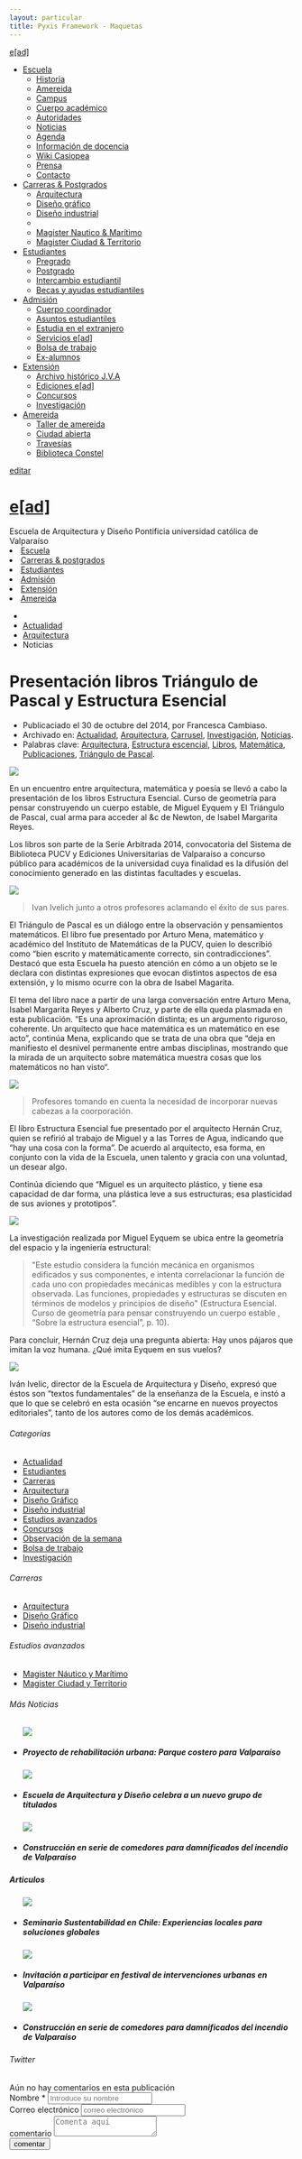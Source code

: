 ```yaml
---
layout: particular
title: Pyxis Framework - Maquetas
---
```


<!-- Menú dropdown -->
<div class="oculto-xs fondo-gris-blanco ruido relleno-sup-sm">
  <div class='pag sin-relleno borde inf-lineal-xs'>
  <div class='bloque auto margen-inf-sm en-linea izquierda cf'>
  <div class='izquierda margen-der-xs logo en-linea'>
      <span class='bloque izquierda sombra-cabecera-claro-xs relleno-der-xs rojo sans'><a class='lg ead sans' href='{{ site.baseurl }}/maquetas/home'>e[ad]</a></span>
  </div>
  <div class='izquierda relleno-sup-xs logo en-linea'>
      <!--<span class='sm sans bloque negro'>Escuela de arquitectura y diseño</span>-->
      <!--<span class='xs bloque izquierda sans negro-fundido en-linea'>Pontificia universidad católica de Valparaíso</span>-->
  </div>
  </div>
      <ul class="nav nav-pills margen-inf-xs en-linea margen-izq-sm izquierda">
        <li class="dropdown">
          <a href="#" data-toggle="dropdown" role="button" id="drop4" class="dropdown-toggle cond gruesa negro">Escuela<b class="caret"></b></a>
              <ul aria-labelledby="drop4" role="menu" class="dropdown-menu" id="menu1">
                <li role="presentation"><a href="#" tabindex="-1" role="menuitem">Historia</a></li>
                <li role="presentation"><a href="#" tabindex="-1" role="menuitem">Amereida</a></li>
                <li role="presentation"><a href="#" tabindex="-1" role="menuitem">Campus</a></li>
                <li role="presentation"><a href="#" tabindex="-1" role="menuitem">Cuerpo académico</a></li>
                <li role="presentation"><a href="#" tabindex="-1" role="menuitem">Autoridades</a></li>
                <li role="presentation"><a href="#" tabindex="-1" role="menuitem">Noticias</a></li>
                <li role="presentation"><a href="#" tabindex="-1" role="menuitem">Agenda</a></li>
                <li role="presentation"><a href="#" tabindex="-1" role="menuitem">Información de docencia</a></li>
                <li role="presentation"><a href="#" tabindex="-1" role="menuitem">Wiki Casiopea</a></li>
                <li role="presentation"><a href="#" tabindex="-1" role="menuitem">Prensa</a></li>
                <li role="presentation"><a href="#" tabindex="-1" role="menuitem">Contacto</a></li>
              </ul>
        </li>
        <li class="dropdown">
          <a href="#" data-toggle="dropdown" role="button" id="drop5" class="dropdown-toggle cond gruesa negro">Carreras & Postgrados<b class="caret"></b></a>
              <ul aria-labelledby="drop5" role="menu" class="dropdown-menu" id="menu2">
                <li role="presentation"><a href="{{ site.baseurl }}/maquetas/page" tabindex="-1" role="menuitem">Arquitectura</a></li>
                <li role="presentation"><a href="#" tabindex="-1" role="menuitem">Diseño gráfico</a></li>
                <li role="presentation"><a href="#" tabindex="-1" role="menuitem">Diseño industrial</a></li>
                <li class="divider" role="presentation"></li>
                <li role="presentation"><a href="#" tabindex="-1" role="menuitem">Magister Nautico & Marítimo</a></li>
                <li role="presentation"><a href="#" tabindex="-1" role="menuitem">Magister Ciudad & Territorio</a></li>
              </ul>
        </li>
        <li class="dropdown">
          <a href="#" data-toggle="dropdown" role="button" id="drop5" class="dropdown-toggle cond gruesa negro">Estudiantes<b class="caret"></b></a>
              <ul aria-labelledby="drop5" role="menu" class="dropdown-menu" id="menu3">
                <li role="presentation"><a href="#" tabindex="-1" role="menuitem">Pregrado</a></li>
                <li role="presentation"><a href="#" tabindex="-1" role="menuitem">Postgrado</a></li>
                <li role="presentation"><a href="#" tabindex="-1" role="menuitem">Intercambio estudiantil</a></li>
                <li role="presentation"><a href="#" tabindex="-1" role="menuitem">Becas y ayudas estudiantiles</a></li>
              </ul>
        </li>
        <li class="dropdown">
          <a href="#" data-toggle="dropdown" role="button" id="drop5" class="dropdown-toggle cond gruesa negro">Admisión<b class="caret"></b></a>
              <ul aria-labelledby="drop5" role="menu" class="dropdown-menu" id="menu3">
                <li role="presentation"><a href="#" tabindex="-1" role="menuitem">Cuerpo coordinador</a></li>
                <li role="presentation"><a href="#" tabindex="-1" role="menuitem">Asuntos estudiantiles</a></li>
                <li role="presentation"><a href="#" tabindex="-1" role="menuitem">Estudia en el extranjero</a></li>
                <li role="presentation"><a href="#" tabindex="-1" role="menuitem">Servicios e[ad]</a></li>
                <li role="presentation"><a href="#" tabindex="-1" role="menuitem">Bolsa de trabajo</a></li>
                <li role="presentation"><a href="#" tabindex="-1" role="menuitem">Ex-alumnos</a></li>
              </ul>
        </li>
        <li class="dropdown">
          <a href="#" data-toggle="dropdown" role="button" id="drop5" class="dropdown-toggle cond gruesa negro">Extensión<b class="caret"></b></a>
              <ul aria-labelledby="drop5" role="menu" class="dropdown-menu" id="menu3">
                <li role="presentation"><a href="#" tabindex="-1" role="menuitem">Archivo histórico J.V.A</a></li>
                <li role="presentation"><a href="#" tabindex="-1" role="menuitem">Ediciones e[ad]</a></li>
                <li role="presentation"><a href="#" tabindex="-1" role="menuitem">Concursos</a></li>
                <li role="presentation"><a href="#" tabindex="-1" role="menuitem">Investigación</a></li>
              </ul>
        </li>
        <li class="dropdown">
          <a href="#" data-toggle="dropdown" role="button" id="drop5" class="dropdown-toggle cond gruesa negro">Amereida<b class="caret"></b></a>
              <ul aria-labelledby="drop5" role="menu" class="dropdown-menu" id="menu3">
                <li role="presentation"><a href="#" tabindex="-1" role="menuitem">Taller de amereida</a></li>
                <li role="presentation"><a href="#" tabindex="-1" role="menuitem">Ciudad abierta</a></li>
                <li role="presentation"><a href="#" tabindex="-1" role="menuitem">Travesías</a></li>
                <li role="presentation"><a href="#" tabindex="-1" role="menuitem">Biblioteca Constel</a></li>
              </ul>
        </li>
      </ul>
      <div class='absoluto abs-der margen-sup-xs tooltip-demo oculto-sm oculto-xs'>
        <a data-toggle="tooltip" href="#" title="Editar" class='xs en-linea relleno-sup-xs sin-margen' href='#'>
          <!-- ícono de Tooltip -->
          <span><i class='icn icn-lapiz margen-izq-xs margen-sup-xs'></i></span>
          <span class='xs semi-gruesa sans margen-sup-xs'>editar</span>
        </a>
      </div>
  </div>
</div>

<!-- Menú responsivo -->
<div class="oculto-lg oculto-md oculto-sm">
  <div class='fondo-negro textura-2'>
    <div class='fondo-negro-fundido'>
    <div class='pag menu-movil'>
      <div class='centrado bloque izquierda margen-der-xs logo en-linea'>
        <h1 class='lg linea centrado rojo sans'><a class='sans rojo centrado' href='{{ site.baseurl }}/maquetas/home'>e[ad]</a></h1>
      </div>
      <a href="#menu" class="menu-link derecha"><i class="icn icn-lg icn-menu"></i> </a>
      <div class='izquierda ancho-completo relleno-inf-xs logo en-linea'>
        <span class='sm sans bloque blanco'>Escuela de Arquitectura y Diseño</span>
        <span class='xs bloque izquierda sans blanco en-linea'>Pontificia universidad católica de Valparaíso</span>
      </div>
    </div>
    <nav id="menu" class='lista-sin-estilo' role="navigation">
      <li><a class='sans blanco' href='{{ site.baseurl }}/pags/tipografia'>Escuela</a></li>
      <li><a class='sans blanco' href='{{ site.baseurl }}/pags/grilla'>Carreras & postgrados</a></li>
      <li><a class='sans blanco' href='{{ site.baseurl }}/pags/interaccion'>Estudiantes</a></li>
      <li><a class='sans blanco' href='{{ site.baseurl }}/pags/color'>Admisión</a></li>
      <li><a class='sans blanco' href='{{ site.baseurl }}/pags/color'>Extensión</a></li>
      <li><a class='sans blanco margen-inf' href='{{ site.baseurl }}/pags/iconografia'>Amereida</a></li>
    </nav>
    </div>
  </div>
</div>

<div class='ocultar-desborde relativo alto-lg'>
  <div class='absoluto ancho-completo alto-lg'>
    <div id='fondo-publicacion' class='cf alto-lg'>
    <div class='pag sin-relleno ancho-xs'>
    <ul id="breadcrumb" class='sin-relleno centrado'>
      <li><a href='#'><i class='icn icn-hogar'></i></a></li>
      <li><a href='#' class='md'>Actualidad</a></li>
      <li><a href='#'>Arquitectura</a></li>
      <li><a>Noticias</a></li>
    </ul> 
    <h1 class='md en-linea ancho-auto sin-margen borde gruesa centrado negro-fundido condensado sombra-cabecera-blanco-sm'>Presentación libros Triángulo de Pascal y Estructura Esencial</h2>
      <aside class='entry-details fondo-gris-claro-trans margen-sup-xs borde radio-md'>
      <ul class='sin-relleno centrado al-frente'>
        <li class='sin-estilo negro-fundido italica sombra-cabecera-claro-xs'>Publicaciado el 30 de octubre del 2014, por Francesca Cambiaso.</li>
        <li class='sin-estilo sans negro-fundido semi-gruesa relleno-sup-sm sombra-cabecera-claro-xs'><i class='icn icn-marcador relleno-der-xs'></i>Archivado en: <a href='#' class='sans semi-gruesa'>Actualidad</a>, <a class='sans semi-gruesa' href='#'>Arquitectura</a>, <a class='semi-gruesa sans' href='#' class='sans semi-gruesa'>Carrusel</a>, <a href='#' class='sans semi-gruesa'>Investigación</a>, <a class='semi-gruesa sans' href='#' class='sans semi-gruesa'>Noticias</a>.</li>
        <li class='sin-estilo sans negro-fundido semi-gruesa sombra-cabecera-claro-xs'><i class='icn icn-etiqueta relleno-der-xs'></i>Palabras clave: <a href='#' class='semi-gruesa sans'> Arquitectura</a>, <a class='semi-gruesa sans' href='#' class='semi-gruesa sans'>Estructura escencial</a>, <a class='semi-gruesa sans' href='#' class='sans'>Libros</a>, <a class='semi-gruesa sans' href='#' class='sans semi-gruesa'>Matemática</a>, <a href='#' class='sans semi-gruesa'>Publicaciones</a>, <a href='#' class='sans semi-gruesa'>Triángulo de Pascal</a>.</li>
      </ul>
      </aside>
    </div>
    </div>
  </div>
<img class='ancho-completo fijo atras mas-atras noticia' src="http://www.ead.pucv.cl/wp-content/uploads/2014/12/DSC_1408-1400x927.jpg">
</div>

<div class='fondo-gris-blanco al-frente cf ruido margen-especial relleno-especial margen-inf-negativo'>
<div class='pag cf'>

<!--<div class='col-md-2 col-sm-3 margen-sup-md'>
  <div class='fila'>
      <aside class='entry-details fondo-gris-claro margen-sup-xs borde radio-md relleno-sm'>
      <ul class='xs sin-relleno'>
        <li class='sin-estilo serif italica negro-fundido gruesa relleno-inf-xs borde inf-lineal-xs borde-blanco'>Publicaciado el 30 de octubre, 2014, por Francesca Cambiaso.</li>
        <li class='sin-estilo sans negro-fundido semi-gruesa relleno-inf-sm relleno-sup-sm'><i class='icn icn-marcador relleno-der-xs'></i>Archivado en: <a href='#' class='sans semi-gruesa'>Actualidad</a>, <a class='semi-gruesa' href='#' class='sans'>Arquitectura</a>, <a class='semi-gruesa' href='#' class='sans semi-gruesa'>Carrusel</a>, <a href='#' class='sans semi-gruesa'>Investigación</a>, <a class='semi-gruesa' href='#' class='sans semi-gruesa'>Noticias</a></li>
        <li class='sin-estilo sans negro-fundido semi-gruesa'><i class='icn icn-etiqueta relleno-der-xs'></i>Palabras clave: <a href='#' class='semi-gruesa sans'> Arquitectura</a>, <a class='semi-gruesa' href='#' class='semi-gruesa sans'>Estructura escencial</a>, <a class='semi-gruesa' href='#' class='sans'>Libros</a>, <a class='semi-gruesa' href='#' class='sans semi-gruesa'>Matemática</a>, <a href='#' class='sans semi-gruesa'>Publicaciones</a>, <a href='#' class='sans semi-gruesa'>Triángulo de Pascal</a></li>
      </ul>
      </aside>
  </div>
</div>-->

<div class='col-md-9 col-sm-7'>
  <div class='fila'>
<article class='h-entry margen-sup-md'>
<div class='e-content p-sumary p-name'>
	<p class='sm'>En un encuentro entre arquitectura, matemática y poesía se llevó a cabo la presentación de los libros Estructura Esencial. Curso de geometría para pensar construyendo un cuerpo estable, de Miguel Eyquem y El Triángulo de Pascal, cual arma para acceder al &c de Newton, de Isabel Margarita Reyes.</p>
	<p class='sm'>Los libros son parte de la Serie Arbitrada 2014, convocatoria del Sistema de Biblioteca PUCV y Ediciones Universitarias de Valparaíso a concurso público para académicos de la universidad cuya finalidad es la difusión del conocimiento generado en las distintas facultades y escuelas.</p>
	<img class='ancho-completo borde radio-md' src='http://www.ead.pucv.cl/wp-content/uploads/2014/12/DSC_13881.jpg'>
	<blockquote class='pie-de-foto rojo'>Ivan Ivelich junto a otros profesores aclamando el éxito de sus pares.</blockquote>	
	<p class='sm'>El Triángulo de Pascal  es un diálogo entre la observación y pensamientos matemáticos. El libro fue presentado por Arturo Mena, matemático y académico del Instituto de Matemáticas de la PUCV, quien lo describió como “bien escrito y matemáticamente correcto, sin contradicciones”. Destacó que esta Escuela ha puesto atención en cómo a un objeto se le declara con distintas expresiones que evocan distintos aspectos de esa extensión, y lo mismo ocurre con la obra de Isabel Magarita.</p>
	<p class='sm'>El tema del libro nace a partir de una larga conversación entre Arturo Mena, Isabel Margarita Reyes y Alberto Cruz, y parte de ella queda plasmada en esta publicación. “Es una aproximación distinta; es un argumento riguroso, coherente. Un arquitecto que hace matemática es un matemático en ese acto”, continúa Mena, explicando que se trata de una obra que “deja en manifiesto el desnivel permanente entre ambas disciplinas, mostrando que la mirada de un arquitecto sobre matemática muestra cosas que los matemáticos no han visto“.</p>
	<img class='ancho-completo borde radio-md' src='http://www.ead.pucv.cl/wp-content/uploads/2014/12/DSC_1376.jpg'>
	<blockquote class='pie-de-foto'>Profesores tomando en cuenta la necesidad de incorporar nuevas cabezas a la coorporación.</blockquote>
	<p class='sm'>El libro Estructura Esencial fue presentado por el arquitecto Hernán Cruz, quien se refirió al trabajo de Miguel y a las Torres de Agua, indicando que “hay una cosa con la forma”. De acuerdo al arquitecto, esa forma, en conjunto con la vida de la Escuela, unen talento y gracia con una voluntad, un desear algo.</p>
	<p class='sm'>Continúa diciendo que “Miguel es un arquitecto plástico, y  tiene esa capacidad de dar forma, una plástica leve a sus estructuras; esa plasticidad de sus aviones y prototipos”.</p>
	<img class='ancho-completo borde radio-md' src='http://www.ead.pucv.cl/wp-content/uploads/2014/12/DSC_1402.jpg'>
	<p class='sm'>La investigación realizada por Miguel Eyquem se ubica entre la geometría del espacio y la ingeniería estructural:</p>
	<blockquote class='sm'>"Este estudio considera la función mecánica en organismos edificados y sus componentes, e intenta correlacionar la función de cada uno con propiedades mecánicas medibles y con la estructura observada. Las funciones, propiedades y estructuras se discuten en términos de modelos y principios de diseño" (Estructura Esencial. Curso de geometría para pensar construyendo un cuerpo estable , “Sobre la estructura esencial”, p. 10).</blockquote>
	<p class='sm'>Para concluir, Hernán Cruz deja una pregunta abierta: Hay unos pájaros que imitan la voz humana. ¿Qué imita Eyquem en sus vuelos?</p>
	<img class='ancho-completo borde radio-md' src='http://www.ead.pucv.cl/wp-content/uploads/2014/12/DSC_1408.jpg'>
	<p class='sm'>Iván Ivelic, director de la Escuela de Arquitectura y Diseño, expresó que éstos son “textos fundamentales” de la enseñanza de la Escuela, e instó a que lo que se celebró en esta ocasión “se encarne en nuevos proyectos editoriales”, tanto de los autores como de los demás académicos.</p>
</div>
</article>
</div>
</div>
<div class='col-md-3 col-sm-2'>
  <div class='fila'>
     <h6 class='xs interletraje-xs negro condensado gruesa margen-sup altas'>Categorías</h6>
      <ul class='xs sin-relleno'>
        <li class='relleno-vertical-xs borde inf-lineal-xs sup-lineal-xs sin-estilo rojo'><a href='#' class='sans semi-gruesa'>Actualidad</a></li>
        <li class='relleno-vertical-xs borde inf-lineal-xs sin-estilo rojo'><a href='#' class='sans semi-gruesa'>Estudiantes</a></li>
        <li class='relleno-vertical-xs borde inf-lineal-xs sin-estilo rojo'><a href='#' class='sans semi-gruesa'>Carreras</a></li>
        <li class='relleno-vertical-xs borde inf-lineal-xs sin-estilo rojo'><a href='#' class='sans semi-gruesa'>Arquitectura</a></li>
        <li class='relleno-vertical-xs borde inf-lineal-xs sin-estilo rojo'><a href='#' class='sans semi-gruesa'>Diseño Gráfico</a></li>
        <li class='relleno-vertical-xs borde inf-lineal-xs sin-estilo rojo'><a href='#' class='sans semi-gruesa'>Diseño industrial</a></li>
        <li class='relleno-vertical-xs borde inf-lineal-xs sin-estilo rojo'><a href='#' class='sans semi-gruesa'>Estudios avanzados</a></li>
        <li class='relleno-vertical-xs borde inf-lineal-xs sin-estilo rojo'><a href='#' class='sans semi-gruesa'>Concursos</a></li>
        <li class='relleno-vertical-xs borde inf-lineal-xs sin-estilo rojo'><a href='#' class='sans semi-gruesa'>Observación de la semana</a></li>
        <li class='relleno-vertical-xs borde inf-lineal-xs sin-estilo rojo'><a href='#' class='sans semi-gruesa'>Bolsa de trabajo</a></li>
        <li class='relleno-vertical-xs borde inf-lineal-xs sin-estilo rojo'><a href='#' class='sans semi-gruesa'>Investigación</a></li>
      </ul>
      <h6 class='xs interletraje-xs negro condensado gruesa margen-sup altas'>Carreras</h6>
      <ul class='xs sin-relleno'>
        <li class='relleno-vertical-xs borde inf-lineal-xs sup-lineal-xs sin-estilo rojo'><a href='#' class='sans semi-gruesa'>Arquitectura</a></li>
        <li class='relleno-vertical-xs borde inf-lineal-xs sin-estilo rojo'><a href='#' class='sans semi-gruesa'>Diseño Gráfico</a></li>
        <li class='relleno-vertical-xs borde inf-lineal-xs sin-estilo rojo'><a href='#' class='sans semi-gruesa'>Diseño industrial</a></li>
      </ul>
      <h6 class='xs interletraje-xs negro condensado gruesa margen-sup altas'>Estudios avanzados</h6>
      <ul class='xs sin-relleno'>
        <li class='relleno-vertical-xs sin-estilo borde inf-lineal-xs sup-lineal-xs rojo'><a href='#' class='sans semi-gruesa'>Magister Náutico y Marítimo</a></li>
        <li class='relleno-vertical-xs  sin-estilo borde inf-lineal-xs rojo'><a href='#' class='sans semi-gruesa'>Magister Ciudad y Territorio</a></li>
      </ul>
    <h6 class='xs interletraje-xs negro condensado gruesa margen-sup-md altas'><i class='icn icn-noticias relleno-der-xs'></i>Más Noticias</h6>
    <ul class='xs sin-relleno'>
      <img class='ancho-completo borde radio-md' src='http://www.ead.pucv.cl/wp-content/uploads/2014/12/P1020763-850x637.jpg'>
      <li class='sin-estilo'><h5 class='xs'><a class='condensado gruesa'>Proyecto de rehabilitación urbana: Parque costero para Valparaíso</a></h5></li>
      <img class='ancho-completo borde radio-md margen-sup-sm' src='http://www.ead.pucv.cl/wp-content/uploads/2014/09/DSC_0675.jpg'>
      <li class='sin-estilo'><h5 class='xs'><a class='condensado gruesa'>Escuela de Arquitectura y Diseño celebra a un nuevo grupo de titulados</a></h5></li>
      <img class='ancho-completo borde radio-md margen-sup-sm' src='http://www.ead.pucv.cl/wp-content/uploads/2014/09/IMG_0131.jpg'>
      <li class='sin-estilo'><h5 class='xs'><a class='condensado gruesa'>Construcción en serie de comedores para damnificados del incendio de Valparaíso</a></h5></li>
    </ul>
    <h5 class='xs interletraje-xs negro condensado gruesa margen-sup-md altas'><i class='icn icn-noticias relleno-der-xs'></i>Articulos</h5>
    <ul class='xs sin-relleno'>
      <img class='ancho-completo borde radio-md' src='http://www.ead.pucv.cl/wp-content/uploads/2014/12/corte.jpg'>
      <li class='sin-estilo'><h5 class='xs'><a class='condensado gruesa'>Seminario Sustentabilidad en Chile: Experiencias locales para soluciones globales</a></h5></li>
      <img class='ancho-completo borde radio-md margen-sup-sm' src='http://www.ead.pucv.cl/wp-content/uploads/2014/10/Afiche.jpg'>
      <li class='sin-estilo'><h5 class='xs'><a class='condensado gruesa'>Invitación a participar en festival de intervenciones urbanas en Valparaíso</a></h5></li>
      <img class='ancho-completo borde radio-md margen-sup-sm' src='http://www.ead.pucv.cl/wp-content/uploads/2014/04/DSC_0357.jpg'>
      <li class='sin-estilo'><h5 class='xs'><a class='condensado gruesa'>Construcción en serie de comedores para damnificados del incendio de Valparaíso</a></h5></li>
    </ul>
    <h6 class='xs interletraje-xs negro condensado gruesa margen-sup-md altas'><i class='icn icn-twitter relleno-der-xs'></i>Twitter</h6>
</div>
</div> <!-- fin de fila -->
</div>
  <div class='pag'>
    <div class='col-md-6'>
      Aún no hay comentarios en esta publicación
    </div>
    <div class='col-md-6'>
  <form role="form">
                <div class="form-group">
                <label for="nombre">Nombre *</label>
                <input type="text" class="form-control" id="nombre" placeholder="Introduce su nombre" required />
                </div>
                <div class="form-group">
                <label for="correo-electronico">Correo electrónico</label>
                <input type="email" class="form-control" id="correo-electronico" placeholder="correo electrónico">
                </div>
                <div class='form-group'>
                <label>comentario</label>
                <textarea placeholder='Comenta aquí' required></textarea>
                </div>
                <button type="submit" class="btn btn-default">comentar</button>
    </form>
  </div>
  </div>
  </div>

</div>